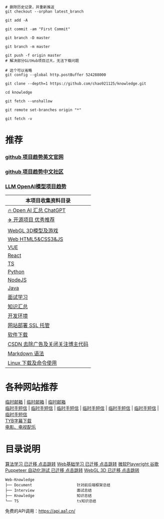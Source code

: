 ```shell
# 删除历史记录，并重新推送
git checkout --orphan latest_branch

git add -A

git commit -am "First Commit"

git branch -D master

git branch -m master

git push -f origin master
# 解决部分GitHub项目过大，无法下载问题

# 这个可以省略
git config --global http.postBuffer 524288000

git clone --depth=1 https://github.com/chao921125/knowledge.git

cd knowledge

git fetch --unshallow

git remote set-branches origin "*"

git fetch -v
```
# 推荐
### [github 项目趋势英文官网](https://github.com/trending)
### [github 项目趋势中文社区](https://www.githubs.cn/trending)
### [LLM OpenAI模型项目趋势](https://huggingface.co/spaces)
| 本项目收集资料目录                                 |
|-------------------------------------------|
| [🔥 Open AI 汇总 ChatGPT](./Document/AI.md) |
| [✈️ 开源项目 优秀推荐](./Document/Project.md)     |
| [WebGL 3D模型及游戏](./WebGL/README.md)        |
| [Web HTML5&CSS3&JS](./Document/Web.md)    |
| [VUE](./VUE/README.md)                    |
| [React](./React/README.md)                |
| [TS](./TS/README.md)                      |
| [Python](./Python/README.md)              |
| [NodeJS](./NodeJS/README.md)              |
| [Java](./Java/README.md)                  |
| [面试学习](./Interview/README.md)             |
| [知识汇总](./Knowledge/README.md)             |
| [开发环境](./Document/DevelopTools.md)        |
| [网站部署 SSL 托管](./Document/WebSite.md)      |
| [软件下载](./Document/System.md)              |
| [CSDN 去除广告及关闭关注博主代码](./Document/CSDN.md)  |
| [Markdown 语法](./Document/MarkDown.md)     |
| [Linux 下载及命令使用](./Linux/System.md)        |

# 各种网站推荐
[临时邮箱](https://www.linshi-email.com/) |
[临时邮箱](https://temp-mail.org/) |
[临时邮箱](https://www.guerrillamail.com/) \
[临时手短信](https://www.storytrain.info/) |
[临时手短信](https://yunduanxin.net/) |
[临时手短信](https://www.supercloudsms.com/zh/) |
[临时手短信](https://www.yunjiema.top/zh/) |
[临时手短信](https://www.yunduanxin.xyz/zh/) |
[临时手短信](https://www.free-sms-receive.com/zh/) |
[临时手短信](https://www.sms-receive-online.com/) \
[TYB字幕下载](https://addyoutube.com/) \
[电影、电视配乐](https://www.tunefind.com/)

# 目录说明
[算法学习 已迁移 点击跳转](https://github.com/chao921125/algorithm)
[Web基础学习 已迁移 点击跳转](https://github.com/chao921125/web)
[微软Playwright 谷歌Puppeteer 自动化测试 已迁移 点击跳转](https://github.com/chao921125/automation)
[WebGL 3D 已迁移 点击跳转](https://github.com/chao921125/web-gl)
```text
Web-Knowledge
├── Document                    针对前后端框架总结
├── Interview                   面试总结
├── Knowledge                   知识总结
└── TS                          ts知识总结
```
免费的API调用：https://api.aa1.cn/
